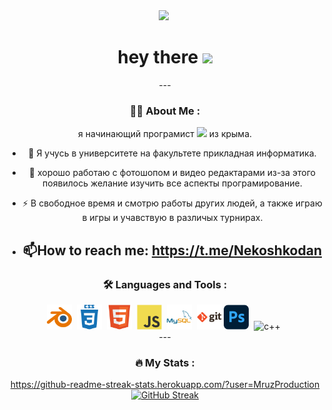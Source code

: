 <div id="header" align="center">
  <img src=https://i.pinimg.com/originals/54/b5/b5/54b5b572a814ce721e1b01adabed5c84.gif
</div>
<img src="https://komarev.com/ghpvc/?username=your-github-username&style=flat-square&color=blue" alt=""/>
<h1>
  hey there
  <img src="https://media.giphy.com/media/hvRJCLFzcasrR4ia7z/giphy.gif" width="30px"/>
</h1>
---

### :woman_technologist: About Me :
я начинающий програмист <img src="https://media.giphy.com/media/WUlplcMpOCEmTGBtBW/giphy.gif" width="30"> из крыма.
- :telescope: Я учусь в университете на факультете прикладная информатика.

- :seedling: хорошо работаю с фотошопом и видео редактарами из-за этого появилось желание изучить все аспекты програмирование.

- :zap: В свободное время и смотрю работы других людей, а также играю в игры и учавствую в различых турнирах.

- :mailbox:How to reach me: https://t.me/Nekoshkodan
  ---

### :hammer_and_wrench: Languages and Tools :

  <div>
  <img src=https://raw.githubusercontent.com/devicons/devicon/ca28c779441053191ff11710fe24a9e6c23690d6/icons/blender/blender-original.svg title="blender" alt="blender" width="40" height="40"/>&nbsp;
  <img src="https://github.com/devicons/devicon/blob/master/icons/css3/css3-plain-wordmark.svg"  title="CSS3" alt="CSS" width="40" height="40"/>&nbsp;
  <img src="https://github.com/devicons/devicon/blob/master/icons/html5/html5-original.svg" title="HTML5" alt="HTML" width="40" height="40"/>&nbsp;
  <img src="https://github.com/devicons/devicon/blob/master/icons/javascript/javascript-original.svg" title="JavaScript" alt="JavaScript" width="40" height="40"/>&nbsp;
  <img src="https://github.com/devicons/devicon/blob/master/icons/mysql/mysql-original-wordmark.svg" title="MySQL"  alt="MySQL" width="40" height="40"/>&nbsp;
  <img src="https://github.com/devicons/devicon/blob/master/icons/git/git-original-wordmark.svg" title="Git" **alt="Git" width="40" height="40"/>
  <img src= https://raw.githubusercontent.com/devicons/devicon/ca28c779441053191ff11710fe24a9e6c23690d6/icons/photoshop/photoshop-original.svg title="photoshop" alt="photoshop" width="40" height="40"/>&nbsp;
  <img src=  https://repository-images.githubusercontent.com/327470624/2d865200-6bf1-11eb-9d0e-2a488615d6ec title="c++" alt="c++" width="40" height="40"/>&nbsp;
 
</div>
---

### :fire: My Stats :
https://github-readme-streak-stats.herokuapp.com/?user=MruzProduction
[![GitHub Streak](https://github-readme-streak-stats.herokuapp.com?user=MruzProduction)](https://git.io/streak-stats)
